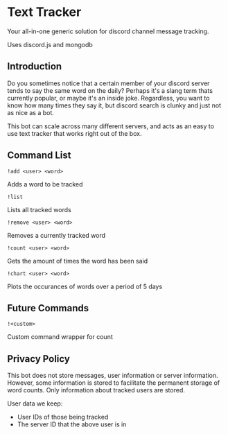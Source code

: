 # Text Tracker
Your all-in-one generic solution for discord channel message tracking.

Uses discord.js and mongodb

## Introduction
Do you sometimes notice that a certain member of your discord server tends to say the same word on the daily? Perhaps it's a slang term thats currently popular, or maybe it's an inside joke. Regardless, you want to know how many times they say it, but discord search is clunky and just not as nice as a bot.

This bot can scale across many different servers, and acts as an easy to use text tracker that works right out of the box.

## Command List
`!add <user> <word>`

Adds a word to be tracked

`!list`

Lists all tracked words

`!remove <user> <word>`

Removes a currently tracked word

`!count <user> <word>`

Gets the amount of times the word has been said

`!chart <user> <word>`

Plots the occurances of words over a period of 5 days

## Future Commands

`!<custom>`

Custom command wrapper for count

## Privacy Policy
This bot does not store messages, user information or server information. However, some information is stored to facilitate the permanent storage of word counts. Only information about tracked users are stored.

User data we keep:
- User IDs of those being tracked
- The server ID that the above user is in 